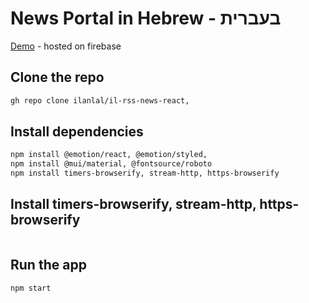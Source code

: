 # News Portal in Hebrew - בעברית

[Demo](https://react-news-portal-0.web.app/) - hosted on firebase

## Clone the repo

```bash
gh repo clone ilanlal/il-rss-news-react, 
```

## Install dependencies

```bash
npm install @emotion/react, @emotion/styled, 
npm install @mui/material, @fontsource/roboto
npm install timers-browserify, stream-http, https-browserify
```

## Install timers-browserify, stream-http, https-browserify

```bash

```

## Run the app

```bash
npm start
```
